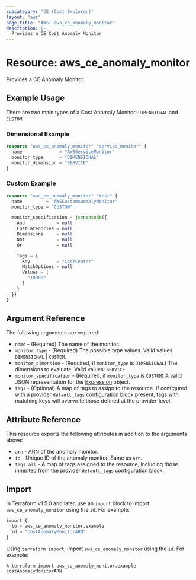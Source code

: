 ```yaml
---
subcategory: "CE (Cost Explorer)"
layout: "aws"
page_title: "AWS: aws_ce_anomaly_monitor"
description: |-
  Provides a CE Cost Anomaly Monitor
---
```


# Resource: aws_ce_anomaly_monitor

Provides a CE Anomaly Monitor.

## Example Usage

There are two main types of a Cost Anomaly Monitor: `DIMENSIONAL` and `CUSTOM`.

### Dimensional Example

```terraform
resource "aws_ce_anomaly_monitor" "service_monitor" {
  name              = "AWSServiceMonitor"
  monitor_type      = "DIMENSIONAL"
  monitor_dimension = "SERVICE"
}
```

### Custom Example

```terraform
resource "aws_ce_anomaly_monitor" "test" {
  name         = "AWSCustomAnomalyMonitor"
  monitor_type = "CUSTOM"

  monitor_specification = jsonencode({
    And            = null
    CostCategories = null
    Dimensions     = null
    Not            = null
    Or             = null

    Tags = {
      Key          = "CostCenter"
      MatchOptions = null
      Values = [
        "10000"
      ]
    }
  })
}
```

## Argument Reference

The following arguments are required:

* `name` - (Required) The name of the monitor.
* `monitor_type` - (Required) The possible type values. Valid values: `DIMENSIONAL` | `CUSTOM`.
* `monitor_dimension` - (Required, if `monitor_type` is `DIMENSIONAL`) The dimensions to evaluate. Valid values: `SERVICE`.
* `monitor_specification` - (Required, if `monitor_type` is `CUSTOM`) A valid JSON representation for the [Expression](https://docs.aws.amazon.com/aws-cost-management/latest/APIReference/API_Expression.html) object.
* `tags` - (Optional) A map of tags to assign to the resource. If configured with a provider [`default_tags` configuration block](https://registry.terraform.io/providers/hashicorp/aws/latest/docs#default_tags-configuration-block) present, tags with matching keys will overwrite those defined at the provider-level.

## Attribute Reference

This resource exports the following attributes in addition to the arguments above:

* `arn` - ARN of the anomaly monitor.
* `id` - Unique ID of the anomaly monitor. Same as `arn`.
* `tags_all` - A map of tags assigned to the resource, including those inherited from the provider [`default_tags` configuration block](https://registry.terraform.io/providers/hashicorp/aws/latest/docs#default_tags-configuration-block).

## Import

In Terraform v1.5.0 and later, use an `import` block to import `aws_ce_anomaly_monitor` using the `id`. For example:

```terraform
import {
  to = aws_ce_anomaly_monitor.example
  id = "costAnomalyMonitorARN"
}
```

Using `terraform import`, import `aws_ce_anomaly_monitor` using the `id`. For example:

```console
% terraform import aws_ce_anomaly_monitor.example costAnomalyMonitorARN
```
